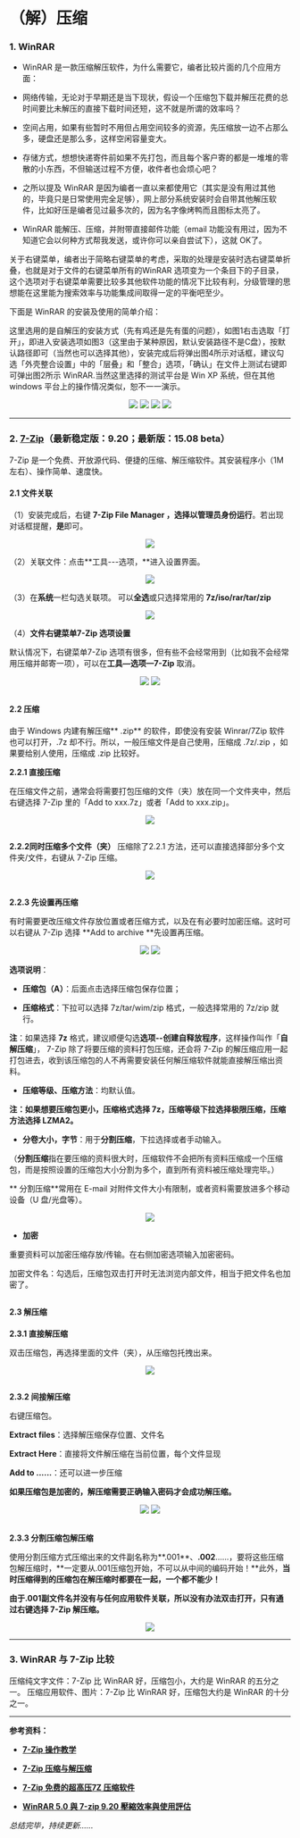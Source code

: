 # （解）压缩

### 1. WinRAR

* WinRAR 是一款压缩解压软件，为什么需要它，编者比较片面的几个应用方面：

* 网络传输，无论对于早期还是当下现状，假设一个压缩包下载并解压花费的总时间要比未解压的直接下载时间还短，这不就是所谓的效率吗？

* 空间占用，如果有些暂时不用但占用空间较多的资源，先压缩放一边不占那么多，硬盘还是那么多，这样空闲容量变大。

* 存储方式，想想快递寄件前如果不先打包，而且每个客户寄的都是一堆堆的零散的小东西，不但输送过程不方便，收件者也会烦心吧？

* 之所以提及 WinRAR 是因为编者一直以来都使用它（其实是没有用过其他的，毕竟只是日常使用完全足够），网上部分系统安装时会自带其他解压软件，比如好压是编者见过最多次的，因为名字像烤鸭而且图标太亮了。

* WinRAR 能解压、压缩，并附带直接邮件功能（email 功能没有用过，因为不知道它会以何种方式帮我发送，或许你可以亲自尝试下），这就 OK了。


关于右键菜单，编者出于简略右键菜单的考虑，采取的处理是安装时选右键菜单折叠，也就是对于文件的右键菜单所有的WinRAR 选项变为一个条目下的子目录，这个选项对于右键菜单需要比较多其他软件功能的情况下比较有利，分级管理的思想能在这里能为搜索效率与功能集成间取得一定的平衡吧至少。

下面是 WinRAR 的安装及使用的简单介绍：

这里选用的是自解压的安装方式（先有鸡还是先有蛋的问题），如图1右击选取「打开」，即进入安装选项如图3（这里由于某种原因，默认安装路径不是C盘），按默认路径即可（当然也可以选择其他），安装完成后将弹出图4所示对话框，建议勾选「外壳整合设置」中的「层叠」和「整合」选项，「确认」在文件上测试右键即可弹出图2所示 WinRAR.当然这里选择的测试平台是 Win XP 系统，但在其他 windows 平台上的操作情况类似，恕不一一演示。

<div style="text-align:center">
<img src="https://40.media.tumblr.com/50827aa0f02714ff9fef4d0409bf5735/tumblr_nw5a00FnH91uft3xho1_r1_400.png"/>
<img src="https://41.media.tumblr.com/3d2e554f3b45a954be0cd715703ca161/tumblr_nw5a00FnH91uft3xho2_500.png"/>
<img src="https://41.media.tumblr.com/fe7ae4f799f6b7ddd6437adcb997bee0/tumblr_nw5a00FnH91uft3xho3_540.png"/>
<img src="https://40.media.tumblr.com/485a8cca3fa70e44b96ca5108fa996a6/tumblr_nw5a00FnH91uft3xho4_540.png"/>
</div>

--- 

### 2. [7-Zip](http://www.7-zip.org)（最新稳定版：9.20；最新版：15.08 beta）

7-Zip 是一个免费、开放源代码、便捷的压缩、解压缩软件。其安装程序小（1M 左右）、操作简单、速度快。

#### 2.1 文件关联

（1）安装完成后，右键 **7-Zip File Manager **，选择**以管理员身份运行**。若出现对话框提醒，**是**即可。

<div style="text-align:center">
<img src="https://41.media.tumblr.com/a2b2c406889b3e2436f887bf7529bf60/tumblr_nw5a8bpscd1uft3xho1_400.png"/>
</div>

（2）关联文件：点击**工具---选项，**进入设置界面。

<div style="text-align:center">
<img src="https://40.media.tumblr.com/52d8d0050234393c5b9f9aa288fdc9d1/tumblr_nw5a8bpscd1uft3xho2_500.png"/>
</div>

（3）在**系统**一栏勾选关联项。
可以**全选**或只选择常用的 **7z/iso/rar/tar/zip**

<div style="text-align:center">
<img src="https://40.media.tumblr.com/234a27d22ad294c5fba13f5879f4fe99/tumblr_nw5a8bpscd1uft3xho3_400.png"/>
</div>

（4）**文件右键菜单7-Zip 选项设置**

默认情况下，右键菜单7-Zip 选项有很多，但有些不会经常用到（比如我不会经常用压缩并邮寄一项），可以在**工具—选项—7-Zip** 取消。
<div style="text-align:center">
<img src="https://41.media.tumblr.com/61984f5588738bc392eb5a0311cd1707/tumblr_nw5a8bpscd1uft3xho8_400.png"/>
<img src="https://41.media.tumblr.com/0c23afbb96a0cf1d8196320e6f601307/tumblr_nw5a8bpscd1uft3xho10_400.png"/>
</div>

## 

#### 2.2 压缩

由于 Windows 内建有解压缩** .zip** 的软件，即使没有安装 Winrar/7Zip 软件也可以打开，.7z 却不行。所以，一般压缩文件是自己使用，压缩成 .7z/.zip ，如果要给别人使用，压缩成 .zip 比较好。


**2.2.1 直接压缩**

在压缩文件之前，通常会将需要打包压缩的文件（夹）放在同一个文件夹中，然后右键选择 7-Zip 里的「Add to xxx.7z」或者「Add to xxx.zip」。
<div style="text-align:center">
<img src="https://40.media.tumblr.com/ce3704a93e849dcb86875f4b98c3fd37/tumblr_nw5a8bpscd1uft3xho4_1280.png"/>
</div>

## 

**2.2.2同时压缩多个文件（夹）**
压缩除了2.2.1 方法，还可以直接选择部分多个文件夹/文件，右键从 7-Zip 压缩。
<div style="text-align:center">
<img src="https://40.media.tumblr.com/e0e20ff52e3b87a5c72313d9caf0b049/tumblr_nw5a8bpscd1uft3xho5_1280.png"/>
</div>

## 

**2.2.3 先设置再压缩**

有时需要更改压缩文件存放位置或者压缩方式，以及在有必要时加密压缩。这时可以右键从 7-Zip 选择 **Add to archive **先设置再压缩。
<div style="text-align:center">
<img src="https://40.media.tumblr.com/1d5cba57f99253024f03770c986c4365/tumblr_nw5a8bpscd1uft3xho6_1280.png"/>
<img src="https://40.media.tumblr.com/2c30ef9f3d2c5e34eff60cefc89c3ce3/tumblr_nw5a8bpscd1uft3xho7_1280.png"/>
</div>

**选项说明**：

* **压缩包（A）**：后面点击选择压缩包保存位置；

* **压缩格式**：下拉可以选择 7z/tar/wim/zip 格式，一般选择常用的 7z/zip 就行。

 **注**：如果选择 **7z** 格式，建议顺便勾选**选项--创建自释放程序**，这样操作叫作「**自解压缩**」， 7-Zip 除了将要压缩的资料打包压缩，还会将 7-Zip 的解压缩应用一起打包进去，收到该压缩包的人不再需要安装任何解压缩软件就能直接解压缩出资料。

* **压缩等级、压缩方法**：均默认值。

 **注：如果想要压缩包更小，压缩格式选择 7z，压缩等级下拉选择极限压缩，压缩方法选择 LZMA2。**

* **分卷大小，字节**：用于**分割压缩**，下拉选择或者手动输入。

 （**分割压缩**指在要压缩的资料很大时，压缩软件不会把所有资料压缩成一个压缩包，而是按照设置的压缩包大小分割为多个，直到所有资料被压缩处理完毕。）

 ** 分割压缩**常用在 E-mail 对附件文件大小有限制，或者资料需要放进多个移动设备（U 盘/光盘等）。
<div style="text-align:center">
<img src="https://41.media.tumblr.com/3b8c2c7ec00af6869337ac810138e9fd/tumblr_nw5a8bpscd1uft3xho9_400.png"/>
</div>

* **加密**

重要资料可以加密压缩存放/传输。在右侧加密选项输入加密密码。

加密文件名：勾选后，压缩包双击打开时无法浏览内部文件，相当于把文件名也加密了。

## 

#### 2.3 解压缩

**2.3.1 直接解压缩**

双击压缩包，再选择里面的文件（夹），从压缩包托拽出来。
<div style="text-align:center">
<img src="https://40.media.tumblr.com/217ed0f4d4635cf4833c6b2ac59f139d/tumblr_nw5og2Hi7n1uft3xho1_500.png"/>
</div>

## 

**2.3.2 间接解压缩**

右键压缩包。

**Extract files**：选择解压缩保存位置、文件名

**Extract Here**：直接将文件解压缩在当前位置，每个文件显现

**Add to ......**：还可以进一步压缩

**如果压缩包是加密的，解压缩需要正确输入密码才会成功解压缩。**
<div style="text-align:center">
<img src="https://40.media.tumblr.com/d499d1b8769134599a01ba87ba7cd953/tumblr_nw5og2Hi7n1uft3xho2_500.png"/>
<img src="https://40.media.tumblr.com/d70bbcb07caa5ce019922b83752e1d9c/tumblr_nw5og2Hi7n1uft3xho3_500.png"/>
</div>


## 

**2.3.3 分割压缩包解压缩**

使用分割压缩方式压缩出来的文件副名称为**.001**、**.002**......，要将这些压缩包解压缩时，**一定要从.001压缩包开始，不可以从中间的编码开始！**此外，**当时压缩得到的压缩包在解压缩时都要在一起，一个都不能少！**

**由于.001副文件名并没有与任何应用软件关联，所以没有办法双击打开，只有通过右键选择 7-Zip 解压缩。**
<div style="text-align:center">
<img src="https://40.media.tumblr.com/66d455fa60cd0e10dd5e7f6f2f153162/tumblr_nw5og2Hi7n1uft3xho4_400.png"/>
</div>

--- 

### 3. WinRAR 与 7-Zip 比较

压缩纯文字文件：7-Zip 比 WinRAR 好，压缩包小，大约是 WinRAR 的五分之一。
压缩应用软件、图片：7-Zip 比 WinRAR 好，压缩包大约是 WinRAR 的十分之一。

--- 

**参考资料：**

* **[7-Zip 操作教学](http://changyang319.pixnet.net/blog/post/27861881)**

* **[7-Zip 压缩与解压缩](http://blog.xuite.net/yh96301/blog/26572744)**

* **[7-Zip 免费的超高压7Z 压缩软件](http://it-easy.tw/7-zip/)**

* **[WinRAR 5.0 與 7-zip 9.20 壓縮效率與使用評估](http://shaurong.blogspot.com/2013/09/winrar-50-7-zip-920.html)**


*总结完毕，持续更新......*
